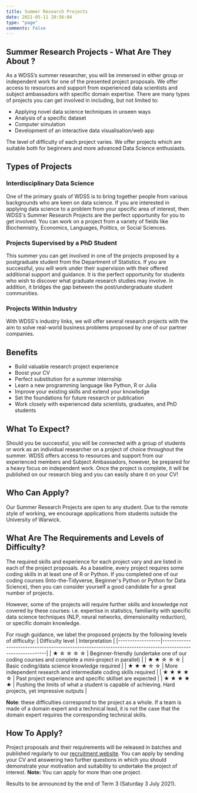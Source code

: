 ```yaml
---
title: Summer Research Projects
date: 2021-05-11 20:56:04
type: "page"
comments: False
---
```


## Summer Research Projects - What Are They About ?

As a WDSS’s summer researcher, you will be immersed in either group or independent work for one of the presented project proposals. We offer access to resources and support from experienced data scientists and subject ambassadors with specific domain expertise. There are many types of projects you can get involved in including, but not limited to:
- Applying novel data science techniques in unseen ways
- Analysis of a specific dataset
- Computer simulation 
- Development of an interactive data visualisation/web app

The level of difficulty of each project varies. We offer projects which are suitable both for beginners and more advanced Data Science enthusiasts.

## Types of Projects

### Interdisciplinary Data Science
One of the primary goals of WDSS is to bring together people from various backgrounds who are keen on data science. If you are interested in applying data science to a problem from your specific area of interest, then WDSS's Summer Research Projects are the perfect opportunity for you to get involved. You can work on a project from a variety of fields like Biochemistry, Economics, Languages, Politics, or Social Sciences.

### Projects Supervised by a PhD Student
This summer you can get involved in one of the projects proposed by a postgraduate student from the Department of Statistics. If you are successful, you will work under their supervision with their offered additional support and guidance. It is the perfect opportunity for students who wish to discover what graduate research studies may involve. In addition, it bridges the gap between the post/undergraduate student communities.

### Projects Within Industry
With WDSS's industry links, we will offer several research projects with the aim to solve real-world business problems proposed by one of our partner companies. 

## Benefits
- Build valuable research project experience 
- Boost your CV 
- Perfect substitution for a summer internship 
- Learn a new programming language like Python, R or Julia 
- Improve your existing skills and extend your knowledge 
- Set the foundations for future research or publication
- Work closely with experienced data scientists, graduates, and PhD students

## What To Expect?
Should you be successful, you will be connected with a group of students or work as an individual researcher on a project of choice throughout the summer. WDSS offers access to resources and support from our experienced members and Subject Ambassadors, however, be prepared for a heavy focus on independent work. Once the project is complete, it will be published on our research blog and you can easily share it on your CV!

## Who Can Apply?
Our Summer Research Projects are open to any student. Due to the remote style of working, we encourage applications from students outside the University of Warwick. 

## What Are The Requirements and Levels of Difficulty?
The required skills and experience for each project vary and are listed in each of the project proposals. As a baseline, every project requires some coding skills in at least one of R or Python. If you completed one of our coding courses (Into-the-Tidyverse, Beginner's Python or Python for Data Science), then you can consider yourself a good candidate for a great number of projects. 

However, some of the projects will require further skills and knowledge not covered by these courses: i.e. expertise in statistics, familiarity with specific data science techniques (NLP, neural networks, dimensionality reduction), or specific domain knowledge.

For rough guidance, we label the proposed projects by the following levels of difficulty: 
| Difficulty level | Interpretation                                                                                            |
|------------------|-----------------------------------------------------------------------------------------------------------|
| &#x2605; &#x2606; &#x2606; &#x2606; &#x2606;                 | Beginner-friendly (undertake one of our coding courses and complete a mini-project in parallel)                                                                                 |
| &#x2605; &#x2605; &#x2606; &#x2606; &#x2606;               | Basic coding/data science knowledge required                                                            |
| &#x2605; &#x2605; &#x2605; &#x2606; &#x2606;               | More independent research and intermediate coding skills required                    |
| &#x2605; &#x2605; &#x2605; &#x2605; &#x2606;              | Past project experience and specific skillset are expected                                     |
| &#x2605; &#x2605; &#x2605; &#x2605; &#x2605;             | Pushing the limits of what a student is capable of achieving. Hard projects, yet impressive outputs  |

**Note**: these difficulties correspond to the project as a whole. If a team is made of a domain expert and a technical lead, it is not the case that the domain expert requires the corresponding technical skills. 

## How To Apply?
Project proposals and their requirements will be released in batches and published regularly to our [recruitment website](https://recruitment.wdss.io). 
You can apply by sending your CV and answering two further questions in which you should demonstrate your motivation and suitability to undertake the project of interest. **Note:** You can apply for more than one project.

Results to be announced by the end of Term 3 (Saturday 3 July 2021).



